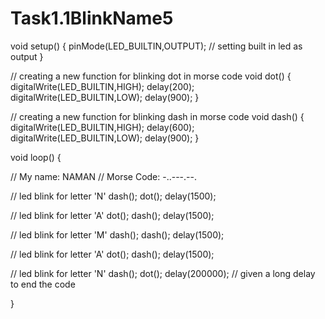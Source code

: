 # Task1.1BlinkName5
void setup() 
{
  pinMode(LED_BUILTIN,OUTPUT);                // setting built in led as output
}

// creating a new function for blinking dot in morse code
void dot()
{
  digitalWrite(LED_BUILTIN,HIGH);
  delay(200);
  digitalWrite(LED_BUILTIN,LOW);
  delay(900);
}

// creating a new function for blinking dash in morse code
void dash()
{
  digitalWrite(LED_BUILTIN,HIGH);
  delay(600);
  digitalWrite(LED_BUILTIN,LOW);
  delay(900);
}

void loop() 
{
  
  // My name:     NAMAN
  // Morse Code:  -..---.--.

  
 // led blink for letter 'N'
  dash();
  dot();
  delay(1500);

 // led blink for letter 'A'
  dot();
  dash();
  delay(1500);
  
 // led blink for letter 'M'
  dash();
  dash();
  delay(1500);
  
 // led blink for letter 'A'
  dot();
  dash();
  delay(1500);
  
 // led blink for letter 'N'
  dash();
  dot();
  delay(200000);                      // given a long delay to end the code
 
}
